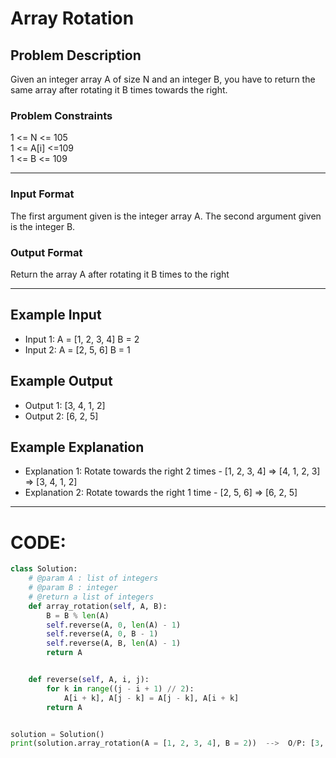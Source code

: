 # Array Rotation

## Problem Description
Given an integer array A of size N and an integer B, you have to return the same array after rotating it B times towards the right.

### Problem Constraints
1 <= N <= 105 </br>
1 <= A[i] <=109 </br>
1 <= B <= 109

---

### Input Format
The first argument given is the integer array A.
The second argument given is the integer B.


### Output Format
Return the array A after rotating it B times to the right

---

## Example Input
- Input 1:
A = [1, 2, 3, 4]
B = 2
- Input 2:
A = [2, 5, 6]
B = 1

## Example Output
- Output 1:
[3, 4, 1, 2]
- Output 2:
[6, 2, 5]

## Example Explanation
- Explanation 1:
Rotate towards the right 2 times - [1, 2, 3, 4] => [4, 1, 2, 3] => [3, 4, 1, 2]
- Explanation 2:
Rotate towards the right 1 time - [2, 5, 6] => [6, 2, 5]

---

# CODE:

```python
class Solution:
    # @param A : list of integers
    # @param B : integer
    # @return a list of integers
    def array_rotation(self, A, B):
        B = B % len(A)
        self.reverse(A, 0, len(A) - 1)
        self.reverse(A, 0, B - 1)
        self.reverse(A, B, len(A) - 1)
        return A


    def reverse(self, A, i, j):
        for k in range((j - i + 1) // 2):
            A[i + k], A[j - k] = A[j - k], A[i + k]
        return A


solution = Solution()
print(solution.array_rotation(A = [1, 2, 3, 4], B = 2))  -->  O/P: [3, 4, 1, 2]
```
